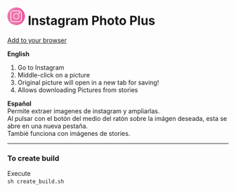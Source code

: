 # <img src="instextension/icons/instagram_little.png"  width="40"> Instagram Photo Plus

[Add to your browser](https://addons.mozilla.org/es/firefox/addon/instagram-photo-plus/)

**English**<br>
1. Go to Instagram<br>
2. Middle-click on a picture<br>
3. Original picture will open in a new tab for saving!<br>
4. Allows downloading Pictures from stories<br>

**Español**<br>
Permite extraer imagenes de instagram y ampliarlas.<br>
Al pulsar con el botón del medio del ratón sobre la imágen deseada, esta se abre en una nueva pestaña.<br>
Tambié funciona con imágenes de stories.<br>

---
### To create build
Execute<br>
`sh create_build.sh`